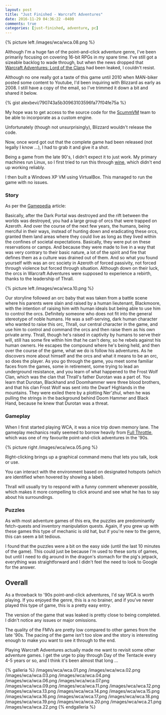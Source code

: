 ```yaml
---
layout: post
title: "Just Finished - Warcraft Adventures"
date: 2016-11-29 04:36:22 -0400
comments: true
categories: [just-finished, adventure, pc]
---
```


{% picture left /images/wca/wca.08.png %}

Although I'm a huge fan of the point-and-click adventure genre, I've been primarily focusing on covering 16-bit RPGs in my spare time. I've still got a sizeable backlog to wade through, but when the news dropped that [Warcraft Adventures: Lord of the Clans](https://en.wikipedia.org/wiki/Warcraft_Adventures:_Lord_of_the_Clans) had been leaked, I couldn't resist.

Although no one really got a taste of this game until 2010 when MAN-biker posted some content to Youtube, I'd been inquiring with Blizzard as early as 2008. I still have a copy of the email, so I've trimmed it down a bit and shared it below.

<!-- more -->

{% gist alexbevi/790743a5b30963103596fa77f04fe75a %}

My hope was to get access to the source code for the [ScummVM](http://www.scummvm.org/) team to be able to incorporate as a custom engine.

Unfortunately (though not unsurprisingly), Blizzard wouldn't release the code.

Now, once word got out that the complete game had been released (not legally I know ...), I had to grab it and give it a shot.

Being a game from the late 90's, I didn't expect it to just work. My primary machines run Linux, so I first tried to run this through [wine](https://www.winehq.org/), which didn't end up working reliably.

I then built a Windows XP VM using VirtualBox. This managed to run
the game with no issues.

### Story

As per the [Gamepedia](http://wow.gamepedia.com/Warcraft_Adventures:_Lord_of_the_Clans) article:

Basically, after the Dark Portal was destroyed and the rift between the worlds was destroyed, you had a large group of orcs that were trapped on Azeroth. And over the course of the next few years, the humans, being merciful in their ways, instead of hunting down and eradicating these orcs, granted them land areas where they could live as long as they lived within the confines of societal expectations. Basically, they were put on these reservations or camps. And because they were made to live in a way that was very contrary to their basic nature, a lot of the spirit and fire that defines them as a culture was drained out of them. And so what you found yourself with was an orc society in Azeroth of forced passivity, not forced through violence but forced through situation.
Although down on their luck, the orcs in Warcraft Adventures were supposed to experience a rebirth, thanks to the leadership of Thrall.

{% picture left /images/wca/wca.10.png %}

Our storyline followed an orc baby that was taken from a battle scene where his parents were slain and raised by a human lieutenant, Blackmoore, with the intention of raising him with human ideals but being able to use him to control the orcs. Definitely someone who does not fit into the general stereotype of noble humans. He was a self-serving, dark human character who wanted to raise this orc, Thrall, our central character in the game, and use him to control and command the orcs and then raise them as his own private army. Thrall, though he's raised in captivity by humans to serve their will, still has some fire within him that he can't deny, so he rebels against his human owners. He escapes the compound where he's being held, and then over the course of the game, what we do is follow his adventures. As he discovers more about himself and the orcs and what it means to be an orc, so does the player. As you go through the game, you meet some familiar faces from the games, some in retirement, some trying to lead an underground resistance, and you learn of what happened to the Frost Wolf Clan, which was the clan that Thrall's father Durotan was a part of. You learn that Durotan, Blackhand and Doomhammer were three blood brothers, and that his clan Frost Wolf was sent into the Dwarf Highlands in the mountains. They were exiled there by a plotting Ner'zhul, when he was pulling the strings in the background behind Doom Hammer and Black Hand, because he knew that Durotan was a threat.

### Gameplay

When I first started playing WCA, it was a nice trip down memory lane. The gameplay mechanics really seemed to borrow heavily from [Full Throttle](https://en.wikipedia.org/wiki/Full_Throttle_\(1995_video_game\)), which was one of my favourite point-and-click adventures in the '90s.

{% picture right /images/wca/wca.05.png %}

Right-clicking brings up a graphical command menu that lets you talk, look or use.

You can interact with the environment based on designated hotspots (which are identified when hovered by showing a label).

Thrall will usually try to respond with a funny comment whenever possible, which makes it more compelling to click around and see what he has to say about his surroundings.

### Puzzles

As with most adventure games of this era, the puzzles are predominantly fetch-quests and inventory manipulation quests. Again, if you grew up with these games this type of mechanic is old hat, but if you're new to the genre, this can seem a bit tedious.

I found that the puzzles were a bit on the easy side (until the last 10 minutes of the game). This could just be because I'm used to these sorts of games, but until I need to dig around in the dragon's stomach for the pig's jetpack, everything was straightforward and I didn't feel the need to look to Google for the answer.

## Overall

As a throwback to '90s point-and-click adventures, I'd say WCA is worth playing. If you enjoyed the genre, this is a no brainer, and if you've never played this type of game, this is a pretty easy entry.

The version of the game that was leaked is pretty close to being completed. I didn't notice any issues or major omissions.

The quality of the FMVs are pretty low compared to other games from the late '90s. The pacing of the game isn't too slow and the story is interesting enough to make you want to see it through to the end.

Playing Warcraft Adventures actually made me want to revisit some other adventure games. I get the urge to play through Day of the Tentacle every 4-5 years or so, and I think it's been almost that long ...

{% galleria %}
/images/wca/wca.01.png
/images/wca/wca.02.png
/images/wca/wca.03.png
/images/wca/wca.04.png
/images/wca/wca.06.png
/images/wca/wca.07.png
/images/wca/wca.09.png
/images/wca/wca.11.png
/images/wca/wca.12.png
/images/wca/wca.13.png
/images/wca/wca.14.png
/images/wca/wca.15.png
/images/wca/wca.16.png
/images/wca/wca.17.png
/images/wca/wca.18.png
/images/wca/wca.19.png
/images/wca/wca.20.png
/images/wca/wca.21.png
/images/wca/wca.22.png
{% endgalleria %}